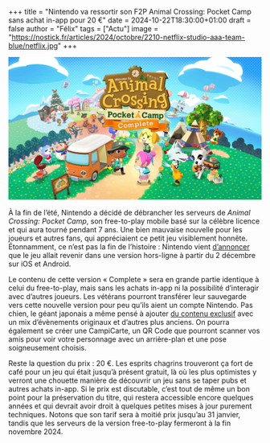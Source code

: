 +++
title = "Nintendo va ressortir son F2P Animal Crossing: Pocket Camp sans achat in-app pour 20 €"
date = 2024-10-22T18:30:00+01:00
draft = false
author = "Félix"
tags = ["Actu"]
image = "https://nostick.fr/articles/2024/octobre/2210-netflix-studio-aaa-team-blue/netflix.jpg"
+++

![Le jeu Animal Crossing: Pocket Camp.](animalcross.jpg "") 

À la fin de l’été, Nintendo a décidé de débrancher les serveurs de *Animal Crossing: Pocket Camp*, son free-to-play mobile basé sur la célèbre licence et qui aura tourné pendant 7 ans. Une bien mauvaise nouvelle pour les joueurs et autres fans, qui appréciaient ce petit jeu visiblement honnête. Étonnamment, ce n’est pas la fin de l’histoire : Nintendo vient [d’annoncer](https://faq.complete.ac-pocketcamp.com/hc/fr/articles/38440141011993-Informations-sur-Pocket-Camp-Complete) que le jeu allait revenir dans une version hors-ligne à partir du 2 décembre sur iOS et Android.

Le contenu de cette version « Complete » sera en grande partie identique à celui du free-to-play, mais sans les achats in-app ni la possibilité d’interagir avec d’autres joueurs. Les vétérans pourront transférer leur sauvegarde vers cette nouvelle version pour peu qu’ils aient un compte Nintendo. Pas chien, le géant japonais a même pensé à ajouter [du contenu exclusif](https://faq.complete.ac-pocketcamp.com/hc/fr/articles/33884017856281-À-propos-des-événements) avec un mix d’évènements originaux et d’autres plus anciens. On pourra également se créer une CampiCarte, un QR Code que pourront scanner vos amis pour voir votre personnage avec un arrière-plan et une pose soigneusement choisis.

Reste la question du prix : 20 €. Les esprits chagrins trouveront ça fort de café pour un jeu qui était jusqu’à présent gratuit, là où les plus optimistes y verront une chouette manière de découvrir un jeu sans se taper pubs et autres achats in-app. Si le prix est discutable, c’est tout de même un bon point pour la préservation du titre, qui restera accessible encore quelques années et qui devrait avoir droit à quelques petites mises à jour purement techniques. Notons que son tarif sera à moitié prix jusqu’au 31 janvier, tandis que les serveurs de la version free-to-play fermeront à la fin novembre 2024.